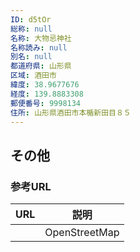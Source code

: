 ```yaml
---
ID: d5tOr
総称: null
名称: 大物忌神社
名称読み: null
別名: null
都道府県: 山形県
区域: 酒田市
緯度: 38.9677676
経度: 139.8883308
郵便番号: 9998134
住所: 山形県酒田市本楯新田目８５
---
```


## その他

### 参考URL

| URL | 説明          |
| --- | ------------- |
|     | OpenStreetMap |
